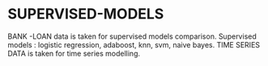 # SUPERVISED-MODELS
BANK -LOAN data is taken for supervised models comparison. Supervised models : logistic regression, adaboost, knn, svm, naive bayes.
TIME SERIES DATA is taken for time series modelling.
